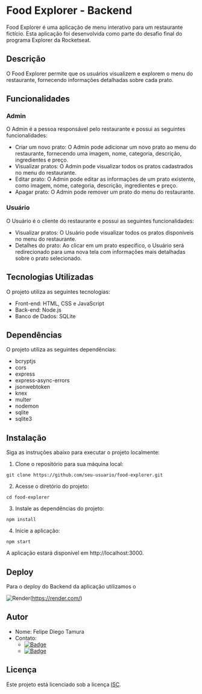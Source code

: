 # Food Explorer - Backend

Food Explorer é uma aplicação de menu interativo para um restaurante fictício. Esta aplicação foi desenvolvida como parte do desafio final do programa Explorer da Rocketseat.

## Descrição

O Food Explorer permite que os usuários visualizem e explorem o menu do restaurante, fornecendo informações detalhadas sobre cada prato. 

## Funcionalidades

### Admin

O Admin é a pessoa responsável pelo restaurante e possui as seguintes funcionalidades:

- Criar um novo prato: O Admin pode adicionar um novo prato ao menu do restaurante, fornecendo uma imagem, nome, categoria, descrição, ingredientes e preço.
- Visualizar pratos: O Admin pode visualizar todos os pratos cadastrados no menu do restaurante.
- Editar prato: O Admin pode editar as informações de um prato existente, como imagem, nome, categoria, descrição, ingredientes e preço.
- Apagar prato: O Admin pode remover um prato do menu do restaurante.

### Usuário

O Usuário é o cliente do restaurante e possui as seguintes funcionalidades:

- Visualizar pratos: O Usuário pode visualizar todos os pratos disponíveis no menu do restaurante.
- Detalhes do prato: Ao clicar em um prato específico, o Usuário será redirecionado para uma nova tela com informações mais detalhadas sobre o prato selecionado.

## Tecnologias Utilizadas

O projeto utiliza as seguintes tecnologias:

- Front-end: HTML, CSS e JavaScript
- Back-end: Node.js
- Banco de Dados: SQLite

## Dependências

O projeto utiliza as seguintes dependências:

- bcryptjs
- cors
- express
- express-async-errors
- jsonwebtoken
- knex
- multer
- nodemon
- sqlite
- sqlite3

## Instalação

Siga as instruções abaixo para executar o projeto localmente:

1. Clone o repositório para sua máquina local:

```
git clone https://github.com/seu-usuario/food-explorer.git
```

2. Acesse o diretório do projeto:

```
cd food-explorer
```

3. Instale as dependências do projeto:

```
npm install
```

4. Inicie a aplicação:

```
npm start
```

A aplicação estará disponível em http://localhost:3000.

## Deploy

Para o deploy do Backend da aplicação utilizamos o 

![Render](https://img.shields.io/badge/Render-%46E3B7.svg?style=for-the-badge&logo=render&logoColor=white)(https://render.com/)

## Autor

- Nome: Felipe Diego Tamura
- Contato:
  - [![Badge](https://img.shields.io/badge/Gmail-tamurafelipe%40gmail.com-red)](mailto:tamurafelipe@gmail.com)
  - [![Badge](https://img.shields.io/badge/LinkedIn-Felipe%20Diego%20Tamura-blue)](https://www.linkedin.com/in/felipe-diego-tamura/)


## Licença

Este projeto está licenciado sob a licença [ISC](https://opensource.org/licenses/ISC).

